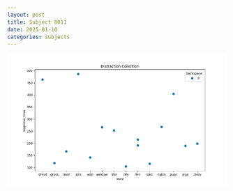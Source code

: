 ```yaml
---
layout: post
title: Subject 8011
date: 2025-01-10
categories: subjects
---
```


![](data/8011/run-30/8011_rt_acc_fuzzy_delay.png)
